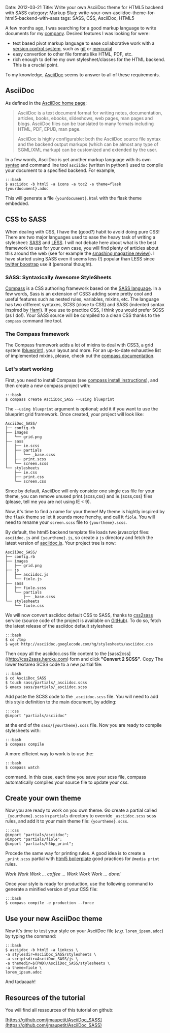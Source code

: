 Date: 2012-03-21
Title: Write your own AsciiDoc theme for HTML5 backend with SASS
category: Markup
Slug: write-your-own-asciidoc-theme-for-html5-backend-with-sass
tags: SASS, CSS, AsciiDoc, HTML5

A few months ago, I was searching for a good markup language to write documents for my [company](http://www.comsource.fr). Desired features I was looking for were:

* text based pivot markup language to ease collaborative work with a [version control system](http://en.wikipedia.org/wiki/Source_code_management "Source Code Management"), such as [git](http://git-scm.com/) or [mercurial](http://mercurial.selenic.com/)
* easy convertion to other file formats like HTML, PDF, etc.
* rich enough to define my own stylesheet/classes for the HTML backend. This is a crucial point.

To my knowledge, [AsciiDoc](http://www.methods.co.nz/asciidoc/) seems to answer to all of these requirements.

## AsciiDoc

As defined in the [AsciiDoc home page](http://www.methods.co.nz/asciidoc/):

> AsciiDoc is a text document format for writing notes, documentation, articles, books, ebooks, slideshows, web pages, man pages and blogs. AsciiDoc files can be translated to many formats including HTML, PDF, EPUB, man page.
>
> AsciiDoc is highly configurable: both the AsciiDoc source file syntax and the backend output markups (which can be almost any type of SGML/XML markup) can be customized and extended by the user.

In a few words, AsciiDoc is yet another markup language with its own [syntax](http://powerman.name/doc/asciidoc) and command line tool `asciidoc` (written in python!) used to compile your document to a specified backend. For example, 

    :::bash
    $ asciidoc -b html5 -a icons -a toc2 -a theme=flask {yourdocument}.adoc

This will generate a file `{yourdocument}.html` with the flask theme embedded.

## CSS to SASS

When dealing with CSS, I have the (good?) habit to avoid doing pure CSS! There are two major languages used to ease the heavy task of writing a stylesheet: [SASS](http://sass-lang.com/ "SASS Lang") and [LESS](http://lesscss.org/ "LessCSS"). I will not debate here about what is the best framework to use for your own case, you will find plenty of articles about this around the web (see for example the [smashing magazine review](http://coding.smashingmagazine.com/2011/09/09/an-introduction-to-less-and-comparison-to-sass/)). I have started using SASS even it seems less (!) popular than LESS since [twitter boostrap](http://twitter.github.com/bootstrap/) use it (personal thought).

### SASS: Syntaxically Awesome StyleSheets

[Compass](http://compass-style.org "Compass SASS framework") is a CSS authoring framework based on the [SASS language](http://sass-lang.com/ "Syntaxically Awesome StyleSheets"). In a few words, Sass is an extension of CSS3 adding some pretty cool and useful features such as nested rules, variables, mixins, etc. The language has two different syntaxes, SCSS (close to CSS) and SASS (indented syntax inspired by [Haml](http://haml-lang.com/ "Haml markup")). If you use to practice CSS, I think you would prefer SCSS (as I do!). Your SASS source will be compiled to a clean CSS thanks to the `compass` command line tool.

### The Compass framework

The Compass framework adds a lot of mixins to deal with CSS3, a grid system ([blueprint](http://blueprintcss.org/ "blueprint CSS")), your layout and more. For an up-to-date exhaustive list of implemented mixins, please, check out the [compass documentation](http://compass-style.org/reference/compass/).

### Let's start working

First, you need to install Compass (see [compass install instructions](http://compass-style.org/install/)), and then create a new compass project with:

    :::bash
    $ compass create AsciiDoc_SASS --using blueprint

The `--using blueprint` argument is optional; add it if you want to use the blueprint grid framework. Once created, your project will look like:

    AsciiDoc_SASS/
    ├── config.rb
    ├── images
    │   └── grid.png
    ├── sass
    │   ├── ie.scss
    │   ├── partials
    │   │   └── _base.scss
    │   ├── print.scss
    │   └── screen.scss
    └── stylesheets
        ├── ie.css
        ├── print.css
        └── screen.css

Since by default, AsciiDoc will only consider one single css file for your theme, you can remove unused print.{scss,css} and ie.{scss,css} files (please, tell me you are not using IE < 9).

Now, it's time to find a name for your theme! My theme is hightly inspired by the `flask` theme so let it sounds more frenchy, and call it `fiole`. You will need to rename your `screen.scss` file to `{yourtheme}.scss`.

By default, the html5 backend template file loads two javascript files: `asciidoc.js` and `{yourtheme}.js`, so create a `js` directory and fetch the latest version of [asciidoc.js](http://asciidoc.googlecode.com/hg/javascripts/asciidoc.js). Your project tree is now:

    AsciiDoc_SASS/
    ├── config.rb
    ├── images
	│   ├── grid.png
	├── js
	│   ├── asciidoc.js
	│   └── fiole.js
	├── sass
	│   ├── fiole.scss
	│   └── partials
	│       ├── _base.scss
	└── stylesheets
		└── fiole.css

We will now convert asciidoc default CSS to SASS, thanks to [css2sass](http://css2sass.heroku.com "Convert your CSS files to Syntaxically Awesome StyleSheets code!") service (source code of the project is available on [GitHub](https://github.com/jpablobr/css2sass "css2sass project sources")). To do so, fetch the latest release of the asciidoc default stylesheet:

    :::bash
    $ cd /tmp
    $ wget http://asciidoc.googlecode.com/hg/stylesheets/asciidoc.css

Then copy all the asciidoc.css file content to the [sass2css]((http://css2sass.heroku.com) form and click **"Convert 2 SCSS"**. Copy The lower textarea SCSS code to a new partial file:

    :::bash
    $ cd AsciiDoc_SASS
	$ touch sass/partials/_asciidoc.scss
	$ emacs sass/partials/_asciidoc.scss

Add paste the SCSS code to the `_asciidoc.scss` file. You will need to add this style definition to the main document, by adding:

    :::css
    @import "partials/asciidoc"
	
at the end of the `sass/{yourtheme}.scss` file. Now you are ready to compile stylesheets with:

    :::bash
    $ compass compile
	
A more efficient way to work is to use the:

    :::bash
    $ compass watch
	
command. In this case, each time you save your scss file, compass automatically compiles your source file to update your css.

## Create your own theme

Now you are ready to work on you own theme. Go create a partial called `_{yourtheme}.scss` in `partials` directory to override `_asciidoc.scss` scss rules, and add it to your main theme file: `{yourtheme}.scss`. 

    :::css
    @import "partials/asciidoc";
    @import "partials/fiole";
    @import "partials/h5bp_print";
	
Procede the same way for printing rules. A good idea is to create a `_print.scss` partial with [html5 boilerplate](http://html5boilerplate.com/) good practices for `@media print` rules.

*Work Work Work ... coffee ... Work Work Work ... done!*

Once your style is ready for production, use the following command to generate a minified version of your CSS file:

    :::bash
    $ compass compile -e production --force

## Use your new AsciiDoc theme

Now it's time to test your style on your AsciiDoc file (*e.g.* `lorem_ipsum.adoc`) by typing the command:

    :::bash
    $ asciidoc -b html5 -a linkcss \
	-a stylesdir=AsciiDoc_SASS/stylesheets \
	-a scriptsdir=AsciiDoc_SASS/js \
	-a themedir=$(PWD)/AsciiDoc_SASS/stylesheets \
	-a theme=fiole \
	lorem_ipsum.adoc

And tadaaaah!

## Resources of the tutorial

You will find all ressources of this tutorial on github: 

[https://github.com/jmaupetit/AsciiDoc_SASS](https://github.com/jmaupetit/AsciiDoc_SASS)

